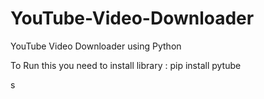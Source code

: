 # YouTube-Video-Downloader
YouTube Video Downloader using Python

To Run this you need to install library : 
pip install pytube


s
